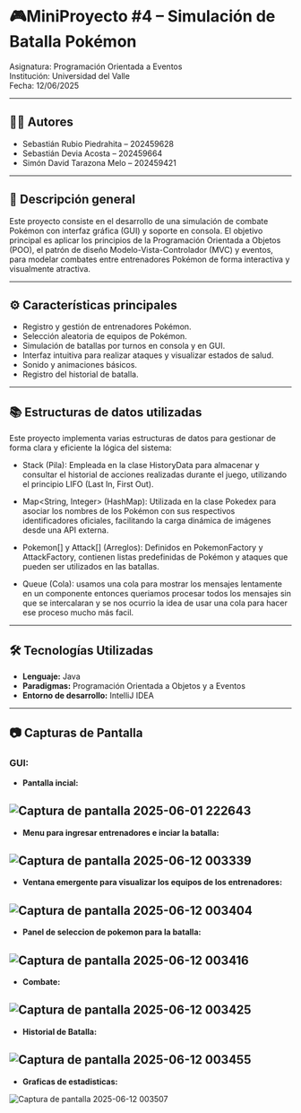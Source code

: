 # 🎮MiniProyecto #4 – Simulación de Batalla Pokémon

Asignatura: Programación Orientada a Eventos  
Institución: Universidad del Valle  
Fecha: 12/06/2025 

---
## 👨‍💻 Autores

- Sebastián Rubio Piedrahita – 202459628  
- Sebastián Devia Acosta – 202459664  
- Simón David Tarazona Melo – 202459421

---
## 🧠 Descripción general

Este proyecto consiste en el desarrollo de una simulación de combate Pokémon con interfaz gráfica (GUI) y soporte en consola. El objetivo principal es aplicar los principios de la Programación Orientada a Objetos (POO), el patrón de diseño Modelo-Vista-Controlador (MVC) y eventos, para modelar combates entre entrenadores Pokémon de forma interactiva y visualmente atractiva.

---
## ⚙️ Características principales

- Registro y gestión de entrenadores Pokémon.
- Selección aleatoria de equipos de Pokémon.
- Simulación de batallas por turnos en consola y en GUI.
- Interfaz intuitiva para realizar ataques y visualizar estados de salud.
- Sonido y animaciones básicos.
- Registro del historial de batalla.

---
## 📚 Estructuras de datos utilizadas
Este proyecto implementa varias estructuras de datos para gestionar de forma clara y eficiente la lógica del sistema:

- Stack<String> (Pila):
   Empleada en la clase HistoryData para almacenar y consultar el historial de acciones realizadas durante el juego, utilizando el principio LIFO (Last In, First Out).
  
- Map<String, Integer> (HashMap):
  Utilizada en la clase Pokedex para asociar los nombres de los Pokémon con sus respectivos identificadores oficiales, facilitando la carga dinámica de imágenes desde una API externa.

- Pokemon[] y Attack[] (Arreglos):
  Definidos en PokemonFactory y AttackFactory, contienen listas predefinidas de Pokémon y ataques que pueden ser utilizados en las batallas.
- Queue<String> (Cola):
   usamos una cola para mostrar los mensajes lentamente en un componente entonces queriamos procesar todos los mensajes sin que se intercalaran y se nos ocurrio la idea de usar una cola para hacer ese proceso mucho más facil.
---
## 🛠️ Tecnologías Utilizadas

- **Lenguaje:** Java  
- **Paradigmas:** Programación Orientada a Objetos y a Eventos  
- **Entorno de desarrollo:** IntelliJ IDEA

---
## 📷 Capturas de Pantalla

### **GUI:**
- **Pantalla incial:**

![Captura de pantalla 2025-06-01 222643](https://github.com/user-attachments/assets/c2123ad1-6628-415c-b412-769f84ed4a3d)
---
- **Menu para ingresar entrenadores e inciar la batalla:**

![Captura de pantalla 2025-06-12 003339](https://github.com/user-attachments/assets/1562137b-90d7-4cee-929c-aa02b3598ed6)
---
- **Ventana emergente para visualizar los equipos de los entrenadores:**
  
![Captura de pantalla 2025-06-12 003404](https://github.com/user-attachments/assets/17b10a04-808c-45f7-8c11-2a1475776427)
---
- **Panel de seleccion de pokemon para la batalla:**

![Captura de pantalla 2025-06-12 003416](https://github.com/user-attachments/assets/5b65e656-d7c1-4db6-af83-cac0df58cbd1)
---
- **Combate:**

![Captura de pantalla 2025-06-12 003425](https://github.com/user-attachments/assets/29f693ee-dfc6-43b6-bdc9-e93641db078d)
---
- **Historial de Batalla:**

![Captura de pantalla 2025-06-12 003455](https://github.com/user-attachments/assets/32e446f4-e41f-4f5b-95b9-337109685a72)
---
- **Graficas de estadisticas:**

![Captura de pantalla 2025-06-12 003507](https://github.com/user-attachments/assets/4340673c-4e05-419d-ba97-fd69ec0534c1)



